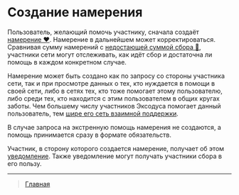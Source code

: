 # Создание намерения

Пользователь, желающий помочь участнику, сначала создаёт [намерение ❤️](../glossary/glossary.md). Намерение в дальнейшем может корректироваться. Сравнивая сумму намерений с [недостающей суммой сбора 🙏](../glossary/glossary.md), участники сети могут отслеживать, как идёт сбор и достаточна ли помощь в каждом конкретном случае.

Намерение может быть создано как по запросу со стороны участника сети, так и при просмотре данных о тех, кто нуждается в помощи в своей сети, либо в сетях тех, кто тоже помогает этому пользователю, либо среди тех, кто находится с этим пользователем в общих кругах заботы. Чем большему числу участников Эксодуса помогает данный пользователь, тем [шире его сеть взаимной поддержки](actions/show_circle.md). 

В случае запроса на экстренную помощь намерения не создаются, а помощь принимается сразу в формате обязательств.

Участник, в сторону которого создается намерение, получает об этом [уведомление](../notifications/intention_created.md).
Также уведомление могут получать участники сбора в его пользу.

---
> [Главная](../index.md)
